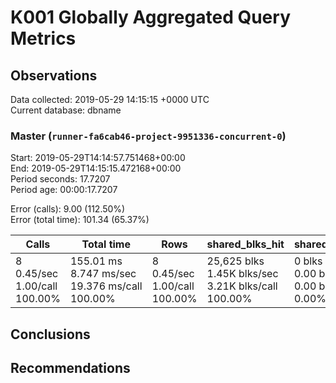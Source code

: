 # K001 Globally Aggregated Query Metrics

## Observations ##
Data collected: 2019-05-29 14:15:15 +0000 UTC  
Current database: dbname  



### Master (`runner-fa6cab46-project-9951336-concurrent-0`) ###
Start: 2019-05-29T14:14:57.751468+00:00  
End: 2019-05-29T14:15:15.472168+00:00  
Period seconds: 17.7207  
Period age: 00:00:17.7207  

Error (calls): 9.00 (112.50%)  
Error (total time): 101.34 (65.37%)

| Calls | Total&nbsp;time | Rows | shared_blks_hit | shared_blks_read | shared_blks_dirtied | shared_blks_written | blk_read_time | blk_write_time | kcache_reads | kcache_writes | kcache_user_time_ms | kcache_system_time |
|-------|------------|------|-----------------|------------------|---------------------|---------------------|---------------|----------------|--------------|---------------|---------------------|--------------------|
|8<br/>0.45/sec<br/>1.00/call<br/>100.00% |155.01&nbsp;ms<br/>8.747&nbsp;ms/sec<br/>19.376&nbsp;ms/call<br/>100.00% |8<br/>0.45/sec<br/>1.00/call<br/>100.00% |25,625&nbsp;blks<br/>1.45K&nbsp;blks/sec<br/>3.21K&nbsp;blks/call<br/>100.00% |0&nbsp;blks<br/>0.00&nbsp;blks/sec<br/>0.00&nbsp;blks/call<br/>0.00% |0&nbsp;blks<br/>0.00&nbsp;blks/sec<br/>0.00&nbsp;blks/call<br/>0.00% |0&nbsp;blks<br/>0.00&nbsp;blks/sec<br/>0.00&nbsp;blks/call<br/>0.00% |0.00&nbsp;ms<br/>0.000&nbsp;ms/sec<br/>0.000&nbsp;ms/call<br/>0.00% |0.00&nbsp;ms<br/>0.000&nbsp;ms/sec<br/>0.000&nbsp;ms/call<br/>0.00% |0.00&nbsp;bytes<br/>0.00&nbsp;bytes/sec<br/>0.00&nbsp;bytes/call<br/>0.00% |0.00&nbsp;bytes<br/>0.00&nbsp;bytes/sec<br/>0.00&nbsp;bytes/call<br/>0.00% |0.00&nbsp;ms<br/>0.000&nbsp;ms/sec<br/>0.000&nbsp;ms/call<br/>0.00% |0.00&nbsp;ms<br/>0.000&nbsp;ms/sec<br/>0.000&nbsp;ms/call<br/>0.00%|





## Conclusions ##


## Recommendations ##

